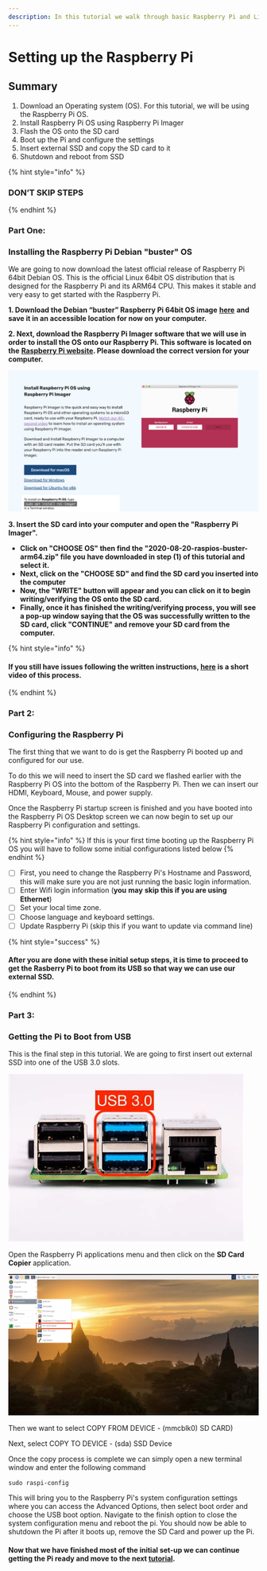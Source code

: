 ```yaml
---
description: In this tutorial we walk through basic Raspberry Pi and Linux Set Up
---
```


# Setting up the Raspberry Pi

## Summary <a id="h.vrhvb96nxxe9"></a>

1. Download an Operating system \(OS\). For this tutorial, we will be using the Raspberry Pi OS.
2. Install Raspberry Pi OS using Raspberry Pi Imager 
3. Flash the OS onto the SD card
4. Boot up the Pi and configure the settings 
5. Insert external SSD and copy the SD card to it
6. Shutdown and reboot from SSD



{% hint style="info" %}
### DON’T SKIP STEPS
{% endhint %}

### **Part One:**

### Installing the Raspberry Pi Debian "buster" OS <a id="h.lpv6ciisjqp3"></a>

We are going to now download the latest official release of Raspberry Pi 64bit Debian OS. This is the official Linux 64bit OS distribution that is designed for the Raspberry Pi and its ARM64 CPU. This makes it stable and very easy to get started with the Raspberry Pi.

**1. Download the Debian “buster” Raspberry Pi 64bit OS image** [**here**](https://downloads.raspberrypi.org/raspios_arm64/images/raspios_arm64-2020-08-24/2020-08-20-raspios-buster-arm64.zip) **and save it in an accessible location for now on your computer.**  


**2. Next, download the Raspberry Pi Imager software that we will use in order to install the OS onto our  Raspberry Pi. This software is located on the** [**Raspberry Pi website**](https://www.raspberrypi.org/software/)**. Please download the correct version for your computer.** 

![](../../.gitbook/assets/screen-shot-2021-03-12-at-5.36.30-pm.png)

 **3. Insert the SD card into your computer and open the "Raspberry Pi Imager".**

*  **Click on "CHOOSE OS"  then find the "2020-08-20-raspios-buster-arm64.zip" file you have downloaded in step \(1\) of this tutorial and select it.** 
* **Next, click on the "CHOOSE SD" and find the SD card you inserted into the computer** 
* **Now, the "WRITE" button will appear and you can click on it to begin writing/verifying the OS onto the SD card.**  
* **Finally, once it has finished the writing/verifying process, you will see a pop-up window saying that the OS was successfully written to the SD card, click "CONTINUE" and remove your SD card from the computer.** 

{% hint style="info" %}
#### **If you still have issues following the written instructions,** [**here**](https://www.youtube.com/watch?v=J024soVgEeM) **is a short video of this process.**
{% endhint %}

### Part 2:

### Configuring the Raspberry Pi

The first thing that we want to do is get the Raspberry Pi booted up and configured for our use.

To do this we will need to insert the SD card we flashed earlier with the Raspberry Pi OS into the bottom of the Raspberry Pi. Then we can insert our HDMI, Keyboard, Mouse, and power supply.

Once the Raspberry Pi startup screen is finished and you have booted into the Raspberry Pi OS Desktop screen we can now begin to set up our Raspberry Pi configuration and settings.

{% hint style="info" %}
If this is your first time booting up the Raspberry Pi OS you will have to follow some initial configurations listed below
{% endhint %}

* [ ] First, you need to change the Raspberry Pi's Hostname and Password, this will make sure you are not just running the basic login information.
* [ ] Enter Wifi login information \(**you** **may** **skip this if you are using Ethernet**\)
* [ ] Set your local time zone.
* [ ] Choose language and keyboard settings.
* [ ] Update Raspberry Pi \(skip this if you want to update via command line\)

{% hint style="success" %}
#### After you are done with these initial setup steps, it is time to proceed to get the Rasberry Pi to boot from its USB so that way we can use our external SSD. 
{% endhint %}

### Part 3:

### Getting the Pi to Boot from USB

This is the final step in this tutorial. We are going to first insert out external SSD into one of the USB 3.0 slots.  

![](../../.gitbook/assets/pi4.jpeg)

Open the Raspberry Pi applications menu and then click on the **SD Card Copier** application.

![](../../.gitbook/assets/screen-shot-2021-03-29-at-9.11.39-pm.png)

Then we want to select COPY FROM DEVICE - \(mmcblk0\) SD CARD\) 

Next, select COPY TO DEVICE - \(sda\) SSD Device

Once the copy process is complete we can simply open a new terminal window and enter the following command

```text
sudo raspi-config
```

This will bring you to the Raspberry Pi's system configuration settings where you can access the Advanced Options, then select boot order and choose the USB boot option. Navigate to the finish option to close the system configuration menu and reboot the pi. You should now be able to shutdown the Pi after it boots up, remove the SD Card and power up the Pi. 

#### Now that we have finished most of the initial set-up we can continue getting the Pi ready and move to the next [tutorial](tutorial-2-testnet.md).



